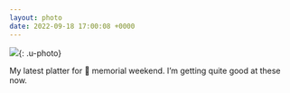 ```yaml
---
layout: photo
date: 2022-09-18 17:00:08 +0000
---
```

![](https://colinseymour.co.uk/img/e43eeac13a4759102812666524fb4fc5f1899bd7570e472949eee0a660837908.jpeg){: .u-photo}
  
My latest platter for 👸 memorial weekend. I’m getting quite good at these now.
